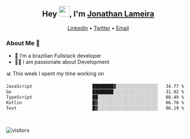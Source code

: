 <h2 align="center">Hey <img src="https://github.com/TheDudeThatCode/TheDudeThatCode/blob/master/Assets/Hi.gif" width="29">, I'm <a href="https://www.linkedin.com/in/jonathanlameira/">Jonathan Lameira</a></h2>
<p align="center">
  <a href="https://www.linkedin.com/in/jonathanlameira/">LinkedIn</a> •
  <a href="https://twitter.com/jlameira">Twitter</a> •
  <a href="mailto:jlameira@gmail.com">Email</a>
</p>

### About Me 🚀
- 🌱  I’m a brazilian Fullstack developer</br>
- 👨‍💻  I am passionate about Development</br>

<!-- ![Jonathan Lameira github stats](https://github-readme-stats.vercel.app/api?username=jlameirameli&show_icons=true&hide_border=true)&nbsp;&nbsp; -->

📊 This week I spent my time working on
<!--START_SECTION:waka-->

```txt
JavaScript                       ████████▓░░░░░░░░░░░░░░░░   34.77 %
Go                               ████████░░░░░░░░░░░░░░░░░   31.92 %
TypeScript                       ██░░░░░░░░░░░░░░░░░░░░░░░   08.49 %
Kotlin                           █▓░░░░░░░░░░░░░░░░░░░░░░░   06.78 %
Text                             █▓░░░░░░░░░░░░░░░░░░░░░░░   06.19 %
```

<!--END_SECTION:waka-->

<br />

![visitors](https://visitor-badge.laobi.icu/badge?page_id=jlameira.jlameira)
